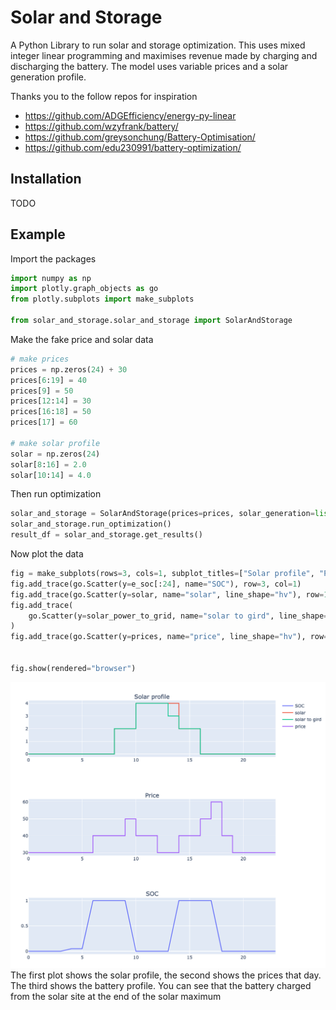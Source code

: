 # Solar and Storage

A Python Library to run solar and storage optimization.
This uses mixed integer linear programming and maximises revenue made by charging and discharging the battery.
The model uses variable prices and a solar generation profile.

Thanks you to the follow repos for inspiration
- https://github.com/ADGEfficiency/energy-py-linear
- https://github.com/wzyfrank/battery/
- https://github.com/greysonchung/Battery-Optimisation/
- https://github.com/edu230991/battery-optimization/

## Installation

TODO


## Example

Import the packages
```python
import numpy as np
import plotly.graph_objects as go
from plotly.subplots import make_subplots

from solar_and_storage.solar_and_storage import SolarAndStorage

```
Make the fake price and solar data
```python
# make prices
prices = np.zeros(24) + 30
prices[6:19] = 40
prices[9] = 50
prices[12:14] = 30
prices[16:18] = 50
prices[17] = 60

# make solar profile
solar = np.zeros(24)
solar[8:16] = 2.0
solar[10:14] = 4.0
```

Then run optimization
```python
solar_and_storage = SolarAndStorage(prices=prices, solar_generation=list(solar))
solar_and_storage.run_optimization()
result_df = solar_and_storage.get_results()
```



Now plot the data
```python
fig = make_subplots(rows=3, cols=1, subplot_titles=["Solar profile", "Price", "SOC"])
fig.add_trace(go.Scatter(y=e_soc[:24], name="SOC"), row=3, col=1)
fig.add_trace(go.Scatter(y=solar, name="solar", line_shape="hv"), row=1, col=1)
fig.add_trace(
    go.Scatter(y=solar_power_to_grid, name="solar to gird", line_shape="hv"), row=1, col=1
)
fig.add_trace(go.Scatter(y=prices, name="price", line_shape="hv"), row=2, col=1)


fig.show(rendered="browser")
```

![Example](examples/solar_and_storage.png)
The first plot shows the solar profile, the second shows the prices that day. The third shows the battery profile.
You can see that the battery charged from the solar site at the end of the solar maximum





